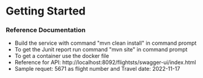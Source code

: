 # Getting Started

### Reference Documentation
* Build the service with command "mvn clean install" in command prompt
* To get the Junit report run command "mvn site" in command prompt
* To get a container use the docker file
* Reference for API: http://localhost:8092/flightsts/swagger-ui/index.html
* Sample requet: 5671 as flight number and Travel date: 2022-11-17

